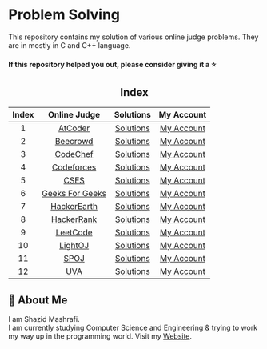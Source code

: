 # Problem Solving

This repository contains my solution of various online judge problems. They are in  mostly in C and C++ language.

#### If this repository helped you out, please consider giving it a :star:
<div align="center">

## Index 

|  Index  |  Online Judge  |  Solutions  |  My Account  |
| :-----: | :------------: | :---------: | :----------: |
| 1 | [AtCoder](https://atcoder.jp/) | [Solutions](https://github.com/ShazidMashrafi/Problem-Solving/tree/master/AtCoder) | [My Account](https://atcoder.jp/users/shazidmashrafi)
| 2 | [Beecrowd](https://judge.beecrowd.com/en) | [Solutions](https://github.com/ShazidMashrafi/Problem-Solving/tree/master/Beecrowd) | [My Account](https://judge.beecrowd.com/en/profile/790252)
| 3 | [CodeChef](https://www.codechef.com) | [Solutions](https://github.com/ShazidMashrafi/Problem-Solving/tree/master/CodeChef) | [My Account](https://www.codechef.com/users/shazidmashrafi)
| 4 | [Codeforces](https://codeforces.com/) | [Solutions]() | [My Account](https://codeforces.com/profile/ShazidMashrafi)
| 5 | [CSES](https://cses.fi/) | [Solutions](https://github.com/ShazidMashrafi/Problem-Solving/tree/master/CSES) | [My Account](https://cses.fi/user/238576)
| 6 | [Geeks For Geeks](https://www.geeksforgeeks.org/) | [Solutions]() | [My Account](https://www.geeksforgeeks.org/user/shazidmashrafi/)
| 7 | [HackerEarth](https://www.hackerearth.com/challenges/) | [Solutions]() | [My Account](https://www.hackerearth.com/@shazidmashrafi/)
| 8 | [HackerRank](https://www.hackerrank.com/dashboard) | [Solutions]() | [My Account](https://www.hackerrank.com/profile/shazidmashrafi)
| 9 | [LeetCode](https://leetcode.com/) | [Solutions]() | [My Account](https://leetcode.com/u/shazidmashrafi/)
| 10 | [LightOJ](https://lightoj.com/home/) | [Solutions]() | [My Account](https://lightoj.com/user/shazidmashrafi)
| 11 | [SPOJ](https://www.spoj.com/) | [Solutions]() | [My Account](https://www.spoj.com/users/shazidmashrafi)
| 12 | [UVA](https://onlinejudge.org/) | [Solutions]() | [My Account](#)


</div>

## 🚀 About Me

I am Shazid Mashrafi.  
I am currently studying Computer Science and Engineering & trying to work my way up in the programming world.
Visit my [Website](https://shazidmashrafi.com).